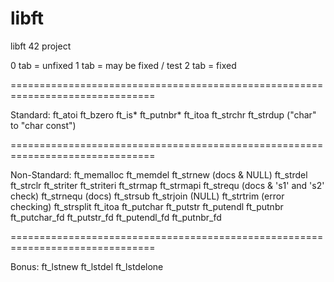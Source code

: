 # libft
libft 42 project

0 tab = unfixed
1 tab = may be fixed / test
2 tab = fixed

===============================================================================

Standard:
		ft_atoi
		ft_bzero
		ft_is*
		ft_putnbr*
		ft_itoa
		ft_strchr
		ft_strdup	("char" to "char const")

===============================================================================

Non-Standard:
	ft_memalloc
	ft_memdel
		ft_strnew	(docs & NULL)
ft_strdel
ft_strclr
ft_striter
ft_striteri
ft_strmap
ft_strmapi
		ft_strequ	(docs & 's1' and 's2' check)
		ft_strnequ	(docs)
	ft_strsub
		ft_strjoin	(NULL)
		ft_strtrim	(error checking)
	ft_strsplit
		ft_itoa
		ft_putchar
		ft_putstr
		ft_putendl
		ft_putnbr
		ft_putchar_fd
		ft_putstr_fd
		ft_putendl_fd
		ft_putnbr_fd

===============================================================================

Bonus:
	ft_lstnew
	ft_lstdel
	ft_lstdelone
